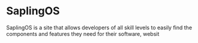 # SaplingOS
SaplingOS is a site that allows developers of all skill levels to easily find the components and features they need for their software, websit
